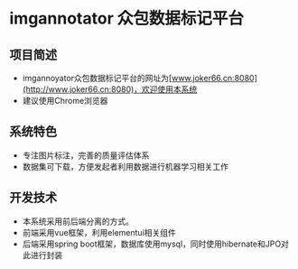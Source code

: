 # imgannotator 众包数据标记平台

## 项目简述
* imgannoyator众包数据标记平台的网址为[www.joker66.cn:8080](http://www.joker66.cn:8080)，欢迎使用本系统
* 建议使用Chrome浏览器

## 系统特色
* 专注图片标注，完善的质量评估体系
* 数据集可下载，方便发起者利用数据进行机器学习相关工作

## 开发技术
* 本系统采用前后端分离的方式。
* 前端采用vue框架，利用elementui相关组件
* 后端采用spring boot框架，数据库使用mysql，同时使用hibernate和JPO对此进行封装
